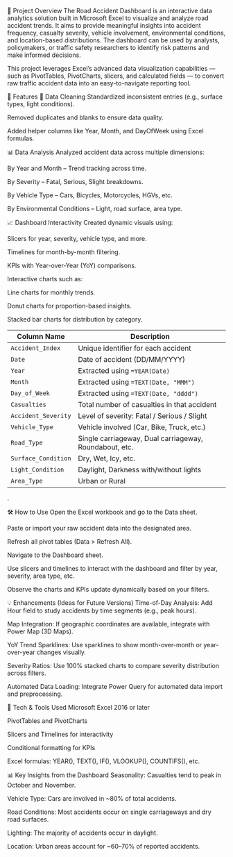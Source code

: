 📘 Project Overview
The Road Accident Dashboard is an interactive data analytics solution built in Microsoft Excel to visualize and analyze road accident trends. It aims to provide meaningful insights into accident frequency, casualty severity, vehicle involvement, environmental conditions, and location-based distributions. The dashboard can be used by analysts, policymakers, or traffic safety researchers to identify risk patterns and make informed decisions.

This project leverages Excel’s advanced data visualization capabilities — such as PivotTables, PivotCharts, slicers, and calculated fields — to convert raw traffic accident data into an easy-to-navigate reporting tool.

🚀 Features
🧹 Data Cleaning
Standardized inconsistent entries (e.g., surface types, light conditions).

Removed duplicates and blanks to ensure data quality.

Added helper columns like Year, Month, and DayOfWeek using Excel formulas.

📊 Data Analysis
Analyzed accident data across multiple dimensions:

By Year and Month – Trend tracking across time.

By Severity – Fatal, Serious, Slight breakdowns.

By Vehicle Type – Cars, Bicycles, Motorcycles, HGVs, etc.

By Environmental Conditions – Light, road surface, area type.

📈 Dashboard Interactivity
Created dynamic visuals using:

Slicers for year, severity, vehicle type, and more.

Timelines for month-by-month filtering.

KPIs with Year-over-Year (YoY) comparisons.

Interactive charts such as:

Line charts for monthly trends.

Donut charts for proportion-based insights.

Stacked bar charts for distribution by category.


| Column Name         | Description                                            |
| ------------------- | ------------------------------------------------------ |
| `Accident_Index`    | Unique identifier for each accident                    |
| `Date`              | Date of accident (DD/MM/YYYY)                          |
| `Year`              | Extracted using `=YEAR(Date)`                          |
| `Month`             | Extracted using `=TEXT(Date, "MMM")`                   |
| `Day_of_Week`       | Extracted using `=TEXT(Date, "dddd")`                  |
| `Casualties`        | Total number of casualties in that accident            |
| `Accident_Severity` | Level of severity: Fatal / Serious / Slight            |
| `Vehicle_Type`      | Vehicle involved (Car, Bike, Truck, etc.)              |
| `Road_Type`         | Single carriageway, Dual carriageway, Roundabout, etc. |
| `Surface_Condition` | Dry, Wet, Icy, etc.                                    |
| `Light_Condition`   | Daylight, Darkness with/without lights                 |
| `Area_Type`         | Urban or Rural                                         |



.

🛠️ How to Use
Open the Excel workbook and go to the Data sheet.

Paste or import your raw accident data into the designated area.

Refresh all pivot tables (Data > Refresh All).

Navigate to the Dashboard sheet.

Use slicers and timelines to interact with the dashboard and filter by year, severity, area type, etc.

Observe the charts and KPIs update dynamically based on your filters.

💡 Enhancements (Ideas for Future Versions)
Time-of-Day Analysis: Add Hour field to study accidents by time segments (e.g., peak hours).

Map Integration: If geographic coordinates are available, integrate with Power Map (3D Maps).

YoY Trend Sparklines: Use sparklines to show month-over-month or year-over-year changes visually.

Severity Ratios: Use 100% stacked charts to compare severity distribution across filters.

Automated Data Loading: Integrate Power Query for automated data import and preprocessing.

🧰 Tech & Tools Used
Microsoft Excel 2016 or later

PivotTables and PivotCharts

Slicers and Timelines for interactivity

Conditional formatting for KPIs

Excel formulas: YEAR(), TEXT(), IF(), VLOOKUP(), COUNTIFS(), etc.

📊 Key Insights from the Dashboard
Seasonality: Casualties tend to peak in October and November.

Vehicle Type: Cars are involved in ~80% of total accidents.

Road Conditions: Most accidents occur on single carriageways and dry road surfaces.

Lighting: The majority of accidents occur in daylight.

Location: Urban areas account for ~60–70% of reported accidents.

